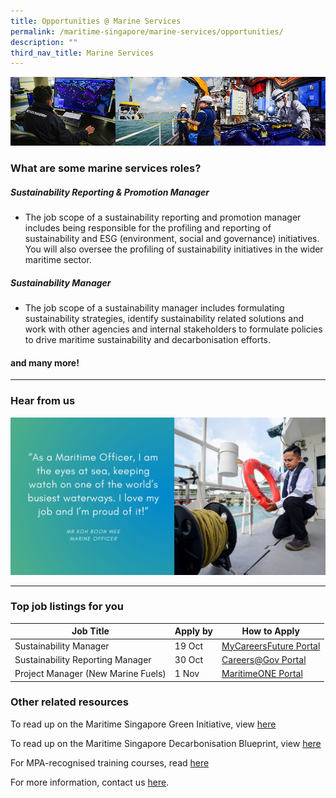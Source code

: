 ```yaml
---
title: Opportunities @ Marine Services
permalink: /maritime-singapore/marine-services/opportunities/
description: ""
third_nav_title: Marine Services
---
```

![](/images/mpa_offshore_careers.jfif)

### What are some marine services roles?

##### Sustainability Reporting &amp; Promotion Manager
* The job scope of a sustainability reporting and promotion manager includes being responsible for the profiling and reporting of sustainability and ESG (environment, social and governance) initiatives. You will also oversee the profiling of sustainability initiatives in the wider maritime sector.


##### Sustainability Manager
* The job scope of a sustainability manager includes formulating sustainability strategies, identify sustainability related solutions and work with other agencies and internal stakeholders to formulate policies to drive maritime sustainability and decarbonisation efforts.

#### and many more!
 
 <hr>

### Hear from us
![](/images/sample%20profiling%20quote.jpeg)

 <hr>

### Top job listings for you

| Job Title | Apply by | How to Apply |
| -------- | -------- | -------- |
| Sustainability Manager | 19 Oct | [MyCareersFuture Portal](https://www.mycareersfuture.gov.sg/job/environment/maritime-sustainability-manager-t-s-global-procurement-company-f74ee217789103071a7224e1995fc942?source=MCF&amp;event=Search) |
| Sustainability Reporting Manager | 30 Oct |[Careers@Gov Portal](https://www.careers.hrp.gov.sg/sap/bc/ui5_ui5/sap/ZGERCFA004/index.html?search-keyword=sustainability#/JobDescription/13863152/ddd35890-ad03-1eee-98ac-2b117ec2c0b3) |
| Project Manager (New Marine Fuels) | 1 Nov |[MaritimeONE Portal](https://www.maritimeone.sg/job-detail/DOC5H31URBKLO91KNS94) |


 
### Other related resources
To read up on the Maritime Singapore Green Initiative, view [here](https://www.mpa.gov.sg/maritime-singapore/sustainability)

To read up on the Maritime Singapore Decarbonisation Blueprint, view [here](https://www.mpa.gov.sg/maritime-singapore/sustainability/maritime-singapore-decarbonisation-blueprint)

For MPA-recognised training courses, read [here](https://www.mpa.gov.sg/singapore-registry-of-ships/seafarer-training-and-certification/training-courses)

For more information, contact us [here](/contact-us/).